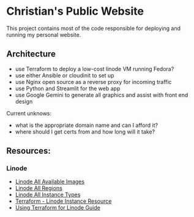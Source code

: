 # Christian's Public Website

This project contains most of the code responsible for deploying and running my personal website.

## Architecture

- use Terraform to deploy a low-cost linode VM running Fedora?
- use either Ansible or cloudinit to set up
- use Nginx open source as a reverse proxy for incoming traffic
- use Python and Streamlit for the web app
- use Google Gemini to generate all graphics and assist with front end design

Current unknows:

- what is the appropriate domain name and can I afford it?
- where should I get certs from and how long will it take?

## Resources:

### Linode

- [Linode All Available Images](https://api.linode.com/v4/images)
- [Linode All Regions](https://api.linode.com/v4/regions)
- [Linode All Instance Types](https://api.linode.com/v4/linode/types)
- [Terraform - Linode Instance Resource](https://registry.terraform.io/providers/linode/linode/latest/docs/resources/instance)
- [Using Terraform for Linode Guide](https://www.linode.com/docs/guides/how-to-build-your-infrastructure-using-terraform-and-linode/)
